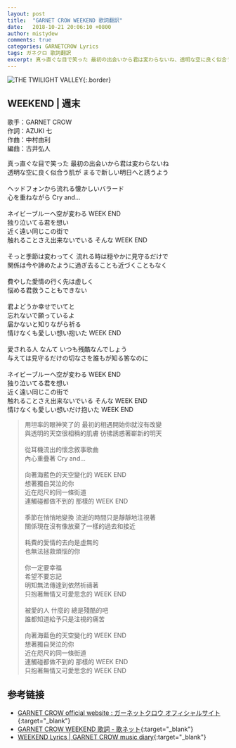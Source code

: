 ```yaml
---
layout: post
title:  "GARNET CROW WEEKEND 歌詞翻訳"
date:   2018-10-21 20:06:10 +0800
author: mistydew
comments: true
categories: GARNETCROW Lyrics
tags: ガネクロ 歌詞翻訳
excerpt: 真っ直ぐな目で笑った 最初の出会いから君は変わらないね、透明な空に良く似合う肌が まるで新しい明日へと誘うよう。
---
```

![THE TWILIGHT VALLEY](https://raw.githubusercontent.com/mistydew/gc2/master/cover/album/AL05_THE%20TWILIGHT%20VALLEY.jpg){:.border}

## WEEKEND | 週末

歌手：GARNET CROW<br>
作詞：AZUKI 七<br>
作曲：中村由利<br>
編曲：古井弘人<br>

<div class="lyric-original">
<p>
真っ直ぐな目で笑った 最初の出会いから君は変わらないね<br>
透明な空に良く似合う肌が まるで新しい明日へと誘うよう<br>
<br>
ヘッドフォンから流れる懐かしいバラード<br>
心を重ねながら Cry and...<br>
<br>
ネイビーブルーへ空が変わる WEEK END<br>
独り泣いてる君を想い<br>
近く遠い同じこの街で<br>
触れることさえ出来ないでいる そんな WEEK END<br>
<br>
そっと季節は変わってく 流れる時は穏やかに見守るだけで<br>
関係は今や諦めたように過ぎ去ることも近づくこともなく<br>
<br>
費やした愛情の行く先は虚しく<br>
悩める君救うこともできない<br>
<br>
君よどうか幸せでいてと<br>
忘れないで願っているよ<br>
届かないと知りながら祈る<br>
情けなくも愛しい想い抱いた WEEK END<br>
<br>
愛される人 なんて いつも残酷なんでしょう<br>
与えては見守るだけの切なさを誰もが知る筈なのに<br>
<br>
ネイビーブルーへ空が変わる WEEK END<br>
独り泣いてる君を想い<br>
近く遠い同じこの街で<br>
触れることさえ出来ないでいる そんな WEEK END<br>
情けなくも愛しい想いだけ抱いた WEEK END
</p>
</div>

<div class="lyric-translation">
<blockquote>
用坦率的眼神笑了的 最初的相遇開始你就沒有改變<br>
與透明的天空很相稱的肌膚 彷彿誘惑著嶄新的明天<br>
<br>
從耳機流出的懷念敘事歌曲<br>
內心重疊著 Cry and...<br>
<br>
向著海藍色的天空變化的 WEEK END<br>
想著獨自哭泣的你<br>
近在咫尺的同一條街道<br>
連觸碰都做不到的 那樣的 WEEK END<br>
<br>
季節在悄悄地變換 流逝的時間只是靜靜地注視著<br>
關係現在沒有像放棄了一樣的過去和接近<br>
<br>
耗費的愛情的去向是虛無的<br>
也無法拯救煩惱的你<br>
<br>
你一定要幸福<br>
希望不要忘記<br>
明知無法傳達到依然祈禱著<br>
只抱著無情又可愛思念的 WEEK END<br>
<br>
被愛的人 什麼的 總是殘酷的吧<br>
誰都知道給予只是注視的痛苦<br>
<br>
向著海藍色的天空變化的 WEEK END<br>
想著獨自哭泣的你<br>
近在咫尺的同一條街道<br>
連觸碰都做不到的 那樣的 WEEK END<br>
只抱著無情又可愛思念的 WEEK END
</blockquote>
</div>

## 参考链接

* [GARNET CROW official website : ガーネットクロウ オフィシャルサイト](http://www.garnetcrow.com){:target="_blank"}
* [GARNET CROW WEEKEND 歌詞 - 歌ネット](https://www.uta-net.com/song/46202){:target="_blank"}
* [WEEKEND Lyrics \| GARNET CROW music diary](https://mistydew.github.io/gc/lyrics/original/WEEKEND.html){:target="_blank"}
